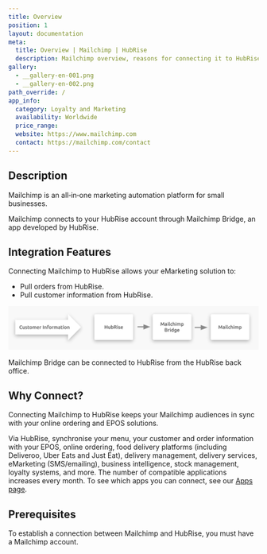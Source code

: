```yaml
---
title: Overview
position: 1
layout: documentation
meta:
  title: Overview | Mailchimp | HubRise
  description: Mailchimp overview, reasons for connecting it to HubRise and summary of integrated features. Synchronise data between your EPOS and your apps.
gallery:
  - __gallery-en-001.png
  - __gallery-en-002.png
path_override: /
app_info:
  category: Loyalty and Marketing
  availability: Worldwide
  price_range:
  website: https://www.mailchimp.com
  contact: https://mailchimp.com/contact
---
```


## Description

Mailchimp is an all‑in‑one marketing automation platform for small businesses.

Mailchimp connects to your HubRise account through Mailchimp Bridge, an app developed by HubRise.

## Integration Features

Connecting Mailchimp to HubRise allows your eMarketing solution to:

- Pull orders from HubRise.
- Pull customer information from HubRise.

![Mailchimp Bridge Workflow](../images/007-en-2x-connection-diagram.png)

Mailchimp Bridge can be connected to HubRise from the HubRise back office.

## Why Connect?

Connecting Mailchimp to HubRise keeps your Mailchimp audiences in sync with your online ordering and EPOS solutions.

Via HubRise, synchronise your menu, your customer and order information with your EPOS, online ordering, food delivery platforms (including Deliveroo, Uber Eats and Just Eat), delivery management, delivery services, eMarketing (SMS/emailing), business intelligence, stock management, loyalty systems, and more. The number of compatible applications increases every month. To see which apps you can connect, see our [Apps page](/apps).

## Prerequisites

To establish a connection between Mailchimp and HubRise, you must have a Mailchimp account.

